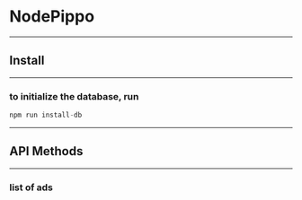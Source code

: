 # NodePippo 
---
## Install
---
### to initialize the database, run 
```javascript
npm run install-db
```
---
## API Methods
---
### list of ads
```javascript

```